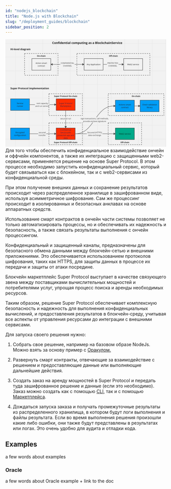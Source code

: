 ```yaml
---
id: "nodejs_blockchain"
title: "Node.js with Blockchain"
slug: "/deployment_guides/blockchain"
sidebar_position: 2
---
```


![img_2.png](img_2.png)
Для того чтобы обеспечить конфиденциальное взаимодействие ончейн и оффчейн компонентов, а также их интеграцию с защищенными web2-сервисами, применяется решение на основе Super Protocol. В этом процессе необходимо запустить конфиденциальный сервис, который будет связываться как с блокейном, так и с web2-сервисами из конфиденциальной среды.

При этом получение внешних данных и сохранение результатов происходит через распределенное хранилище в зашифрованном виде, используя асимметричное шифрование. Сам же процессинг происходит в изолированных и безопасных анклавах на основе аппаратных средств.

Использование смарт контрактов в ончейн части системы позволяет не только автоматизировать процессы, но и обеспечивать их надежность и безопасность, а также связать результаты выполнения с ончейн процессингом.

Конфиденциальный и защищенный каналы, предназначены для безопасного обмена данными между блокчейн-сетью и внешними приложениями. Это обеспечивается использованием протоколов шифрования, таких как HTTPS, для защиты данных в процессе их передачи и защиты от атаки посредине.

Блокчейн маркетплейс Super Protocol выступает в качестве связующего звена между поставщиками вычислительных мощностей и потребителями услуг, упрощая процесс поиска и аренды необходимых ресурсов.

Таким образом, решение Super Protocol обеспечивает комплексную безопасность и надежность для выполнения конфиденциальных вычислений, и предоставления результатов в блокчейн-среду, учитывая все аспекты от управления ресурсами до интеграции с внешними сервисами.

Для запуска своего решения нужно: 
1. Собрать свое решение, например на базовом образе NodeJs. Можно взять за основу пример с [Оракулом.](/developers/deployment_guides/blockchain/oracles)

2. Развернуть смарт контракты, отвечающие за взаимодействие с решением и предоставляющие данные или выполняющие дальнейшие действия.

4. Создать заказ на аренду мощностей в Super Protocol и передать туда зашифрованное решение и данные (если это необходимо). Заказ можно создать как с помощью [CLI](/developers/cli_guides), так и с помощью [Маркетплейса](/developers/marketplace/).

5. Дождаться запуска заказа и получать промежуточные результаты из распределенного хранилища, в котором будут логи выполнения и файлы результата. Если во время выполнения решения произошли какие либо ошибки, они также будут представлены в результатах или логах. Это очень удобно для аудита и отладки кода.

## Examples

a few words about examples

### Oracle

a few words about Oracle example + link to the doc
